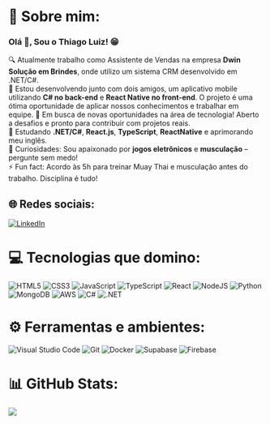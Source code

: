 # 💫 Sobre mim:
### Olá 👋, Sou o Thiago Luiz! 😁

🔍 Atualmente trabalho como Assistente de Vendas na empresa **Dwin Solução em Brindes**, onde utilizo um sistema CRM desenvolvido em .NET/C#.<br>
📱 Estou desenvolvendo junto com dois amigos, um aplicativo mobile utilizando **C# no back-end** e **React Native no front-end**. O projeto é uma ótima oportunidade de aplicar nossos conhecimentos e trabalhar em equipe.
🔭 Em busca de novas oportunidades na área de tecnologia! Aberto a desafios e pronto para contribuir com projetos reais.<br>
🧠 Estudando **.NET/C#**, **React.js**, **TypeScript**, **ReactNative** e aprimorando meu inglês.<br>
💬 Curiosidades: Sou apaixonado por **jogos eletrônicos** e **musculação** – pergunte sem medo!<br>
⚡ Fun fact: Acordo às 5h para treinar Muay Thai e musculação antes do trabalho. Disciplina é tudo!

## 🌐 Redes sociais:
[![LinkedIn](https://img.shields.io/badge/LinkedIn-%230077B5.svg?logo=linkedin&logoColor=white)](https://www.linkedin.com/in/ThiagoRe4l/)

# 💻 Tecnologias que domino:
![HTML5](https://img.shields.io/badge/html5-%23E34F26.svg?style=for-the-badge&logo=html5&logoColor=white) 
![CSS3](https://img.shields.io/badge/css3-%231572B6.svg?style=for-the-badge&logo=css3&logoColor=white) 
![JavaScript](https://img.shields.io/badge/javascript-%23323330.svg?style=for-the-badge&logo=javascript&logoColor=%23F7DF1E) 
![TypeScript](https://img.shields.io/badge/typescript-%23007ACC.svg?style=for-the-badge&logo=typescript&logoColor=white) 
![React](https://img.shields.io/badge/react-%2320232a.svg?style=for-the-badge&logo=react&logoColor=%2361DAFB) 
![NodeJS](https://img.shields.io/badge/node.js-6DA55F?style=for-the-badge&logo=node.js&logoColor=white) 
![Python](https://img.shields.io/badge/python-3670A0?style=for-the-badge&logo=python&logoColor=ffdd54)
![MongoDB](https://img.shields.io/badge/MongoDB-%234ea94b.svg?style=for-the-badge&logo=mongodb&logoColor=white) 
![AWS](https://img.shields.io/badge/AWS-%23FF9900.svg?style=for-the-badge&logo=amazon-aws&logoColor=white) 
![C#](https://img.shields.io/badge/csharp-%23239120.svg?style=for-the-badge&logo=csharp&logoColor=white) 
![.NET](https://img.shields.io/badge/.NET-512BD4?style=for-the-badge&logo=dotnet&logoColor=white)

# ⚙️ Ferramentas e ambientes:
![Visual Studio Code](https://img.shields.io/badge/VSCode-%23007ACC.svg?style=for-the-badge&logo=visual-studio-code&logoColor=white)
![Git](https://img.shields.io/badge/git-%23F05033.svg?style=for-the-badge&logo=git&logoColor=white)
![Docker](https://img.shields.io/badge/Docker-%230db7ed.svg?style=for-the-badge&logo=docker&logoColor=white)
![Supabase](https://img.shields.io/badge/Supabase-3ECF8E?style=for-the-badge&logo=supabase&logoColor=white)
![Firebase](https://img.shields.io/badge/Firebase-%23039BE5.svg?style=for-the-badge&logo=firebase)

# 📊 GitHub Stats:
![](https://github-readme-stats.vercel.app/api/top-langs/?username=ThiagoRe4l&theme=dark&hide_border=false&include_all_commits=true&count_private=true&layout=compact)
